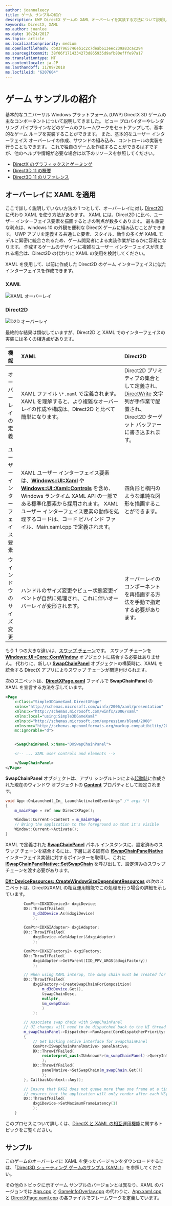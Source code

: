 ```yaml
---
author: joannaleecy
title: ゲーム サンプルの紹介
description: UWP DirectX ゲームの XAML オーバーレイを実装する方法について説明します。
keywords: DirectX, XAML
ms.author: joanlee
ms.date: 10/24/2017
ms.topic: article
ms.localizationpriority: medium
ms.openlocfilehash: cb837965746eb1c2c7deab613eec239a83cac294
ms.sourcegitcommit: 38f06f1714334273d865935d9afb80efffe97a17
ms.translationtype: MT
ms.contentlocale: ja-JP
ms.lasthandoff: 11/09/2018
ms.locfileid: "6207604"
---
```

# <a name="extend-the-game-sample"></a>ゲーム サンプルの紹介

基本的なユニバーサル Windows プラットフォーム (UWP) DirectX 3D ゲームの主なコンポーネントについて説明してきました。 ビュー プロバイダーやレンダリング パイプラインなどのゲームのフレームワークをセットアップして、基本的なゲーム ループを実装することができます。 また、基本的なユーザー インターフェイス オーバーレイの作成、サウンドの組み込み、コントロールの実装を行うこともできます。 これで独自のゲームを作成することができるはずですが、他のヘルプや情報が必要な場合は以下のリソースを参照してください。

-   [DirectX のグラフィックスとゲーミング](https://msdn.microsoft.com/library/windows/desktop/ee663274)
-   [Direct3D 11 の概要](https://msdn.microsoft.com/library/windows/desktop/ff476345)
-   [Direct3D 11 のリファレンス](https://msdn.microsoft.com/library/windows/desktop/ff476147)

## <a name="using-xaml-for-the-overlay"></a>オーバーレイに XAML を適用


ここで詳しく説明していない方法の 1 つとして、オーバーレイに対し [Direct2D](https://msdn.microsoft.com/library/windows/desktop/dd370990) に代わり XAML を使う方法があります。 XAML には、Direct2D に比べ、ユーザー インターフェイス要素を描画するときの利点が数多くあります。 最も重要な利点は、windows 10 の外観を便利な DirectX ゲームに組み込むことができます。 UWP アプリを定義する共通した要素、スタイル、動作の多くが XAML モデルに緊密に統合されるため、ゲーム開発者による実装作業がはるかに容易になります。 作成するゲームのデザインに複雑なユーザー インターフェイスが含まれる場合は、Direct2D の代わりに XAML の使用を検討してください。

XAML を使用して、以前に作成した Direct2D のゲーム インターフェイスに似たインターフェイスを作成できます。

### <a name="xaml"></a>XAML
![XAML オーバーレイ](./images/simple-dx-game-extend-xaml.PNG)

### <a name="direct2d"></a>Direct2D
![D2D オーバーレイ](./images/simple-dx-game-extend-d2d.PNG)

最終的な結果は類似していますが、Direct2D と XAML でのインターフェイスの実装には多くの相違点があります。

機能 | XAML| Direct2D
:----------|:----------- | :-----------
オーバーレイの定義 | XAML ファイル `\*.xaml` で定義されます。 XAML を理解すると、より複雑なオーバーレイの作成や構成は、Direct2D と比べて簡単になります。| Direct2D プリミティブの集合として定義され、[DirectWrite](https://msdn.microsoft.com/library/windows/desktop/dd368038) 文字列が手作業で配置され、Direct2D ターゲット バッファーに書き込まれます。 
ユーザー インターフェイス要素 | XAML ユーザー インターフェイス要素は、[**Windows::UI::Xaml**](https://msdn.microsoft.com/library/windows/apps/br209045) や [**Windows::UI::Xaml::Controls**](https://msdn.microsoft.com/library/windows/apps/br227716) を含め、Windows ランタイム XAML API の一部である標準化要素から採用されます。 XAML ユーザー インターフェイス要素の動作を処理するコードは、コード ビハインド ファイル、Main.xaml.cpp で定義されます。 | 四角形と楕円のような単純な図形を描画することができます。
ウィンドウのサイズ変更 | ハンドルのサイズ変更やビュー状態変更イベントが自然に処理され、これに伴いオーバーレイが変形されます。 | オーバーレイのコンポーネントを再描画する方法を手動で指定する必要があります。


もう 1 つの大きな違いは、[スワップ チェーン](https://docs.microsoft.com/windows/uwp/graphics-concepts/swap-chains)です。 スワップ チェーンを [**Windows::UI::Core::CoreWindow**](https://docs.microsoft.com/uwp/api/windows.ui.core.corewindow) オブジェクトに結合する必要はありません。 代わりに、新しい [**SwapChainPanel**](https://docs.microsoft.com/uwp/api/windows.ui.xaml.controls.swapchainpanel) オブジェクトの構築時に、XAML を統合する DirectX アプリによりスワップ チェーンが関連付けられます。 

次のスニペットは、[**DirectXPage.xaml**](https://github.com/Microsoft/Windows-universal-samples/blob/6370138b150ca8a34ff86de376ab6408c5587f5d/Samples/Simple3DGameXaml/cpp/DirectXPage.xaml) ファイルで **SwapChainPanel** の XAML を宣言する方法を示しています。
```xml
<Page
    x:Class="Simple3DGameXaml.DirectXPage"
    xmlns="http://schemas.microsoft.com/winfx/2006/xaml/presentation"
    xmlns:x="http://schemas.microsoft.com/winfx/2006/xaml"
    xmlns:local="using:Simple3DGameXaml"
    xmlns:d="http://schemas.microsoft.com/expression/blend/2008"
    xmlns:mc="http://schemas.openxmlformats.org/markup-compatibility/2006"
    mc:Ignorable="d">


    <SwapChainPanel x:Name="DXSwapChainPanel">

    <!-- ... XAML user controls and elements -->

    </SwapChainPanel>
</Page>
```

**SwapChainPanel** オブジェクトは、アプリ シングルトンによる[起動時](https://github.com/Microsoft/Windows-universal-samples/blob/6370138b150ca8a34ff86de376ab6408c5587f5d/Samples/Simple3DGameXaml/cpp/App.xaml.cpp#L45-L51)に作成された現在のウィンドウ オブジェクトの [**Content**](https://docs.microsoft.com/uwp/api/Windows.UI.Xaml.Window.Content) プロパティとして設定されます。

```cpp
void App::OnLaunched(_In_ LaunchActivatedEventArgs^ /* args */)
{
    m_mainPage = ref new DirectXPage();

    Window::Current->Content = m_mainPage;
    // Bring the application to the foreground so that it's visible
    Window::Current->Activate();
}
```


XAML で定義された [**SwapChainPanel**](https://docs.microsoft.com/uwp/api/Windows.UI.Xaml.Controls.SwapChainPanel) パネル インスタンスに、設定済みのスワップ チェーンを結合するには、下層にある固有の [**ISwapChainPanelNative**](https://msdn.microsoft.com/library/dn302143) インターフェイス実装に対するポインターを取得し、これに [**ISwapChainPanelNative::SetSwapChain**](https://msdn.microsoft.com/library/windows/desktop/dn302144) を呼び出して、設定済みのスワップ チェーンを渡す必要があります。 

[**DX::DeviceResources::CreateWindowSizeDependentResources**](https://github.com/Microsoft/Windows-universal-samples/blob/6370138b150ca8a34ff86de376ab6408c5587f5d/Samples/Simple3DGameXaml/cpp/Common/DeviceResources.cpp#L218-L521) の次のスニペットは、DirectX/XAML の相互運用機能でこの処理を行う場合の詳細を示しています。

```cpp
        ComPtr<IDXGIDevice3> dxgiDevice;
        DX::ThrowIfFailed(
            m_d3dDevice.As(&dxgiDevice)
            );

        ComPtr<IDXGIAdapter> dxgiAdapter;
        DX::ThrowIfFailed(
            dxgiDevice->GetAdapter(&dxgiAdapter)
            );

        ComPtr<IDXGIFactory2> dxgiFactory;
        DX::ThrowIfFailed(
            dxgiAdapter->GetParent(IID_PPV_ARGS(&dxgiFactory))
            );

        // When using XAML interop, the swap chain must be created for composition.
        DX::ThrowIfFailed(
            dxgiFactory->CreateSwapChainForComposition(
                m_d3dDevice.Get(),
                &swapChainDesc,
                nullptr,
                &m_swapChain
                )
            );

        // Associate swap chain with SwapChainPanel
        // UI changes will need to be dispatched back to the UI thread
        m_swapChainPanel->Dispatcher->RunAsync(CoreDispatcherPriority::High, ref new DispatchedHandler([=]()
        {
            // Get backing native interface for SwapChainPanel
            ComPtr<ISwapChainPanelNative> panelNative;
            DX::ThrowIfFailed(
                reinterpret_cast<IUnknown*>(m_swapChainPanel)->QueryInterface(IID_PPV_ARGS(&panelNative))
                );
            DX::ThrowIfFailed(
                panelNative->SetSwapChain(m_swapChain.Get())
                );
        }, CallbackContext::Any));

        // Ensure that DXGI does not queue more than one frame at a time. This both reduces latency and
        // ensures that the application will only render after each VSync, minimizing power consumption.
        DX::ThrowIfFailed(
            dxgiDevice->SetMaximumFrameLatency(1)
            );
    }
```

このプロセスについて詳しくは、[DirectX と XAML の相互運用機能](directx-and-xaml-interop.md)に関するトピックをご覧ください。

## <a name="sample"></a>サンプル

このゲームのオーバーレイに XAML を使ったバージョンをダウンロードするには、「[Direct3D シューティング ゲームのサンプル (XAML)](https://github.com/Microsoft/Windows-universal-samples/tree/master/Samples/Simple3DGameXaml)」を参照してください。


その他のトピックに示すゲーム サンプルのバージョンとは異なり、XAML のバージョンでは [App.cpp](https://github.com/Microsoft/Windows-universal-samples/blob/6370138b150ca8a34ff86de376ab6408c5587f5d/Samples/Simple3DGameDX/cpp/App.cpp) と [GameInfoOverlay.cpp](https://github.com/Microsoft/Windows-universal-samples/blob/6370138b150ca8a34ff86de376ab6408c5587f5d/Samples/Simple3DGameDX/cpp/GameInfoOverlay.cpp) の代わりに、[App.xaml.cpp](https://github.com/Microsoft/Windows-universal-samples/blob/6370138b150ca8a34ff86de376ab6408c5587f5d/Samples/Simple3DGameXaml/cpp/App.xaml.cpp) と [DirectXPage.xaml.cpp](https://github.com/Microsoft/Windows-universal-samples/blob/6370138b150ca8a34ff86de376ab6408c5587f5d/Samples/Simple3DGameXaml/cpp/DirectXPage.xaml.cpp) の各ファイルでフレームワークを定義しています。